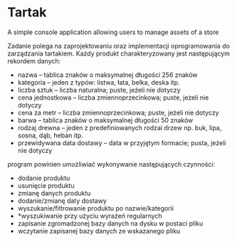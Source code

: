 # Tartak

A simple console application allowing users to manage assets of a store

Zadanie polega na zaprojektowaniu oraz implementacji oprogramowania do zarządzania tartakiem. Każdy produkt
charakteryzowany jest następującym rekordem danych:

- nazwa – tablica znaków o maksymalnej długości 256 znaków
- kategoria – jeden z typów: listwa, łata, belka, deska itp.
- liczba sztuk – liczba naturalna; puste, jeżeli nie dotyczy
- cena jednostkowa – liczba zmiennoprzecinkowa; puste, jeżeli nie dotyczy
- cena za metr – liczba zmiennoprzecinkowa; puste, jeżeli nie dotyczy
- barwa – tablica znaków o maksymalnej długości 50 znaków
- rodzaj drewna – jeden z predefiniowanych rodzai drzew np. buk, lipa, sosna, dąb,
  heban itp.
- przewidywana data dostawy – data w przyjętym formacie; pusta, jeżeli nie dotyczy

program powinien umożliwiać wykonywanie następujących czynności:

- dodanie produktu
- usunięcie produktu
- zmianę danych produktu
- dodanie/zmianę daty dostawy
- wyszukanie/filtrowanie produktu po nazwie/kategorii
- *wyszukiwanie przy użyciu wyrażeń regularnych
- zapisanie zgromadzonej bazy danych na dysku w postaci pliku
- wczytanie zapisanej bazy danych ze wskazanego pliku
